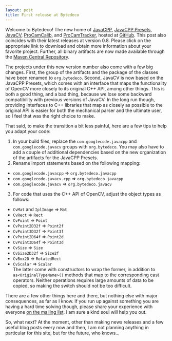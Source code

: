 ```yaml
---
layout: post
title: First release at Bytedeco
---
```


Welcome to Bytedeco! The new home of [JavaCPP](https://github.com/bytedeco/javacpp), [JavaCPP Presets](https://github.com/bytedeco/javacpp-presets), [JavaCV](https://github.com/bytedeco/javacv), [ProCamCalib](https://github.com/bytedeco/procamcalib), and [ProCamTracker](https://github.com/bytedeco/procamtracker), hosted at [GitHub](https://github.com). This post also coincides with their latest releases at version 0.8. Please click on the appropriate link to download and obtain more information about your favorite project. Further, all binary artifacts are now made available through the [Maven Central Repository](http://search.maven.org/#search%7Cga%7C1%7Cbytedeco).

The projects under this new version number also come with a few big changes. First, the group of the artifacts and the package of the classes have been renamed to `org.bytedeco`. Second, JavaCV is now based on the JavaCPP Presets, which comes with an interface that maps the functionality of OpenCV more closely to its original C++ API, among other things. This is both a good thing, and a bad thing, because we lose some backward compatibility with previous versions of JavaCV. In the long run though, providing interfaces to C++ libraries that map as closely as possible to the original API is easier for both the mechanical parser and the ultimate user, so I feel that was the right choice to make. 

That said, to make the transition a bit less painful, here are a few tips to help you adapt your code:

1. In your build files, replace the `com.googlecode.javacpp` and `com.googlecode.javacv` groups with `org.bytedeco`. You may also have to add a couple of additional dependencies based on the new organization of the artifacts for the JavaCPP Presets.
2. Rename import statements based on the following mapping:
 - `com.googlecode.javacpp`     &rArr; `org.bytedeco.javacpp`
 - `com.googlecode.javacv.cpp`  &rArr; `org.bytedeco.javacpp`
 - `com.googlecode.javacv`      &rArr; `org.bytedeco.javacv`
3. For code that uses the C++ API of OpenCV, adjust the object types as follows:
 - `CvMat` and `IplImage` &rArr; `Mat`
 - `CvRect`       &rArr; `Rect`
 - `CvPoint`      &rArr; `Point`
 - `CvPoint2D32f` &rArr; `Point2f`
 - `CvPoint3D32f` &rArr; `Point3f`
 - `CvPoint2D64f` &rArr; `Point2d`
 - `CvPoint3D64f` &rArr; `Point3d`
 - `CvSize`       &rArr; `Size`
 - `CvSize2D32f`  &rArr; `Size2f`
 - `CvBox2D`      &rArr; `RotatedRect`
 - `CvScalar`     &rArr; `Scalar`  
The latter come with constructors to wrap the former, in addition to `as<OriginalTypeName>()` methods that map to the corresponding cast operators. Neither operations requires large amounts of data to be copied, so making the switch should not be too difficult.

There are a few other things here and there, but nothing else with major consequences, as far as I know. If you run up against something you are having a hard time solving though, please share your experience with everyone [on the mailing list](http://groups.google.com/group/javacv). I am sure a kind soul will help you out.

So, what next? At the moment, other than making news releases and a few useful blog posts every now and then, I am not planning anything in particular for this site, but for the future, who knows...
